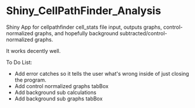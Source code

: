 # Shiny_CellPathFinder_Analysis
Shiny App for cellpathfinder cell_stats file input, outputs graphs, control-normalized graphs, and hopefully background subtracted/control-normalized graphs.

It works decently well.

To Do List:
  - Add error catches so it tells the user what's wrong inside of just closing the program.
  - Add control normalized graphs tabBox
  - Add background sub calculations
  - Add background sub graphs tabBox